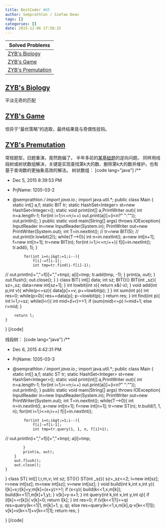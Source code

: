 ```yaml
---
title: BestCoder #65
author: Semprathlon / Simfae Dean
tags: []
categories: []
date: 2015-12-06 17:58:25
---
```

|Solved Problems|
|---|
|[ZYB's Biology](http://bestcoder.hdu.edu.cn/contests/contest_chineseproblem.php?cid=654&pid=1001)|
|[ZYB's Game](http://bestcoder.hdu.edu.cn/contests/contest_chineseproblem.php?cid=654&pid=1002)|
|[ZYB's Premutation](http://bestcoder.hdu.edu.cn/contests/contest_chineseproblem.php?cid=654&pid=1003)|

[ZYB's Biology](http://acm.hdu.edu.cn/showproblem.php?pid=5590)
----
平淡无奇的匹配

[ZYB's Game](http://acm.hdu.edu.cn/showproblem.php?pid=5591)
----
惊异于“最优策略”的选取，最终结果竟与奇偶性挂钩。

[ZYB's Premutation](http://acm.hdu.edu.cn/showproblem.php?pid=5592)
----
常规题型，旧题重演，竟然跑偏了。
半年多前的[某基础题](/archives/190)的逆向问题。
同样用线段树或树状数组解决，关键是实现查找第k大的数、删除第k大的数并维护。也有基于查询数的更抽象高效的解法。
树状数组：
[code lang="java"]
/**
 * Dec 5, 2015 8:39:53 PM
 * PrjName: 1205-03-2
 * @semprathlon
 */
import java.io.*;
import java.util.*;
public class Main {
    static int[] a,f;
    static BIT tr;
    static HashSet&lt;Integer&gt; st=new HashSet&lt;Integer&gt;();
    static void print(int[] a,PrintWriter out){
        int n=a.length-1;
        for(int i=1;i&lt;=n;i++)
            out.print(a[i]+(i&lt;n?&quot; &quot;:&quot;&quot;));
        out.println();
    }
    public static void main(String[] args) throws IOException{
        InputReader in=new InputReader(System.in);
        PrintWriter out=new PrintWriter(System.out);
        int T=in.nextInt();
//        tr=new BIT(5);
//        out.print(tr.lowbit(2));
        while(T--&gt;0){
            int n=in.nextInt();
            a=new int[n+1];
            f=new int[n+1];
            tr=new BIT(n);
            for(int i=1;i&lt;=n;i++){
                f[i]=in.nextInt();
                tr.add(i, 1);
            }
            
            for(int i=n;i&gt;=1;i--){
                f[i]-=f[i-1];
                int tmp=tr.find(i-f[i]-1);
//                out.println(i+&quot;,&quot;+f[i]+&quot;,&quot;+tmp);
                a[i]=tmp;
                tr.add(tmp, -1);
            }
            print(a, out);
        }
        out.flush();
        out.close();
    }
}
class BIT{
    int[] data;
    int sz;
    BIT(){}
    BIT(int _sz){
        sz=_sz;
        data=new int[sz+1];
    }
    int lowbit(int x){
        return x&amp;(-x);
    }
    void add(int p,int v){
        while(p&lt;=sz){
            data[p]+=v;
            p+=lowbit(p);
        }
    }
    int sum(int p){
        int res=0;
        while(p&gt;0){
            res+=data[p];
            p-=lowbit(p);
        }
        return res;
    }
    int find(int p){
        int l=1,r=sz;
        while(l&lt;r){
            int mid=(l+r)&gt;&gt;1;
            if (sum(mid)&lt;=p)
                l=mid+1;
            else
                r=mid;
        }
        
        return l;
    }
}
[/code]

线段树：
[code lang="java"]
/**
 * Dec 6, 2015 4:42:31 PM
 * PrjName: 1205-03-3
 * @semprathlon
 */
import java.io.*;
import java.util.*;
public class Main {
    static int[] a,f;
    static ST tr;
    static HashSet&lt;Integer&gt; st=new HashSet&lt;Integer&gt;();
    static void print(int[] a,PrintWriter out){
        int n=a.length-1;
        for(int i=1;i&lt;=n;i++)
            out.print(a[i]+(i&lt;n?&quot; &quot;:&quot;&quot;));
        out.println();
    }
    public static void main(String[] args) throws IOException{
        InputReader in=new InputReader(System.in);
        PrintWriter out=new PrintWriter(System.out);
        int T=in.nextInt();
        while(T--&gt;0){
            int n=in.nextInt();
            a=new int[n+1];
            f=new int[n+1];
            tr=new ST(n);
            tr.build(1, 1, n);
            for(int i=1;i&lt;=n;i++)
                f[i]=in.nextInt();
            
            for(int i=n;i&gt;=1;i--){
                f[i]-=f[i-1];
                int tmp=tr.query(1, 1, n, f[i]+1);
//                out.println(i+&quot;,&quot;+f[i]+&quot;,&quot;+tmp);
                a[i]=tmp;
                
            }
            print(a, out);
        }
        out.flush();
        out.close();
    }
}
class ST{
    int[] l,r,m,v;
    int sz;
    ST(){}
    ST(int _sz){
        sz=_sz&lt;&lt;2;
        l=new int[sz];
        r=new int[sz];
        m=new int[sz];
        v=new int[sz];
    }
    void build(int k,int x,int y){
        l[k]=x;r[k]=y;m[k]=(x+y)&gt;&gt;1;
        if (x&lt;y){
            build(k&lt;&lt;1,x,m[k]);
            build(k&lt;&lt;1|1,m[k]+1,y);
        }
        v[k]=y-x+1;
    }
    int query(int k,int x,int y,int q){
        if (l[k]==r[k]){
            v[k]=0;
            return l[k];
        }
        int res=0;
        if (v[k&lt;&lt;1|1]&gt;=q)
            res=query(k&lt;&lt;1|1, m[k]+1, y, q);
        else
            res=query(k&lt;&lt;1,x,m[k],q-v[k&lt;&lt;1|1]);
        v[k]=v[k&lt;&lt;1]+v[k&lt;&lt;1|1];
        return res;
    }
    
}
[/code]